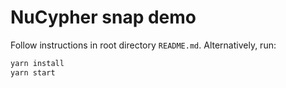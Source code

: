 # NuCypher snap demo

Follow instructions in root directory `README.md`. Alternatively, run:

```bash
yarn install
yarn start
```
